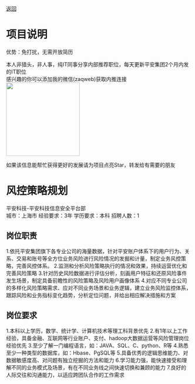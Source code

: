 [返回](../../)

# 项目说明

优势：免打扰，无需开放简历

本人非猎头，非人事，纯IT同事分享内部推荐职位，每天更新平安集团2个月内发的IT职位  
感兴趣的你可以添加我的微信(zaqweb)获取内推连接  
<img src="https://github.com/zaqweb/PA-IT-JOBS/blob/master/WechatICode.jpeg"  height="200" width="200">

如果该信息能帮忙获得更好的发展请为项目点亮Star，转发给有需要的朋友

# 风控策略规划
平安科技-平安科技信息安全平台部  
城市：上海市 经验要求：3年 学历要求：本科  招聘人数：1

## 岗位职责
1.依托平安集团旗下各专业公司的海量数据，针对平安账户体系下的用户行为、关系、交易和账号等全方位业务风险进行风险情况的发掘和计量，制定业务风控策略，完善风控体系。
2.监测和分析风险策略执行的情况和效果，持续运营优化和完善风险策略
3.针对历史风险数据进行评估分析，刻画用户特征和还原风险事件发生场景，制定具备前瞻性的风险策略及风险用户画像体系
4.对应不同专业公司的多样化风险策略需求、应对不同业务场景和业务逻辑，建立业务风险监控体系，跟踪风险和业务指标变化趋势，分析定位问题，并给出相应解决措施和方案

## 岗位要求
1.本科以上学历，数学、统计学、计算机技术等理工科背景优先
2.有1年以上工作经验，具备金融、互联网等行业账户、支付、hadoop大数据运营等风险管理岗位经验优先
3.至少了解一门编程语言，如：JAVA、SQL、C、python、R等
4.熟悉至少一种类型的数据库，如：Hbase、PgSQL等
5.具备优秀的逻辑思维能力、对数据敏感度高、对问题有独立挖掘的方法和能力
6.学习能力强，能快速接受和理解不同的业务模式及场景，有在不同业务线之间快速切换和兼顾的能力
7.良好的人际交往和沟通能力，以适应跨团队合作的工作需求




